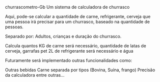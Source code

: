 churrascometro-Gb
Um sistema de calculadora de churrasco

Aqui, pode-se calcular a quantidade de carne, refrigerante, cerveja que uma pessoa irá precisar para um churrasco, baseado na quantidade de pessoas.

Separado por: Adultos, crianças e duração do churrasco.

Calcula quantos KG de carne será necessário, quantidade de latas de cerveja, garrafas pet 2L de refrigerante será necessário e água

Futuramente será implementado outras funcionalidades como:

Outras bebidas
Carne separada por tipos (Bovina, Suína, frango)
Precisão da calculadora
entre outras...
